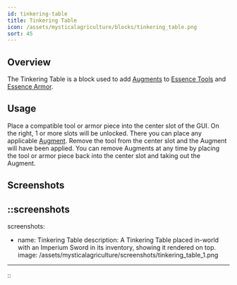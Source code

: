 ```yaml
---
id: tinkering-table
title: Tinkering Table
icon: /assets/mysticalagriculture/blocks/tinkering_table.png
sort: 45
---
```


## Overview

The Tinkering Table is a block used to add [Augments](../items/augments.md) to [Essence Tools](../items/essence-tools.md) and [Essence Armor](../items/essence-armor.md).

## Usage

Place a compatible tool or armor piece into the center slot of the GUI. On the right, 1 or more slots will be unlocked. There you can place any applicable [Augment](../items/augments.md). Remove the tool from the center slot and the Augment will have been applied. You can remove Augments at any time by placing the tool or armor piece back into the center slot and taking out the Augment.

## Screenshots

::screenshots
---
screenshots:
  - name: Tinkering Table
    description: A Tinkering Table placed in-world with an Imperium Sword in its inventory, showing it rendered on top. 
    image: /assets/mysticalagriculture/screenshots/tinkering_table_1.png
---
::
